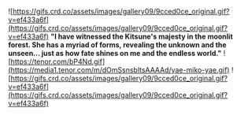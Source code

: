 
![https://gifs.crd.co/assets/images/gallery09/9cced0ce_original.gif?v=ef433a6f](https://gifs.crd.co/assets/images/gallery09/9cced0ce_original.gif?v=ef433a6f)
**"I have witnessed the Kitsune's majesty in the moonlit forest. She has a myriad of forms, revealing the unknown and the unseen... just as how fate shines on me and the endless world."**
![https://tenor.com/bP4Nd.gif](https://media1.tenor.com/m/dOmSsnsbltsAAAAd/yae-miko-yae.gif)
![https://gifs.crd.co/assets/images/gallery09/9cced0ce_original.gif?v=ef433a6f](https://gifs.crd.co/assets/images/gallery09/9cced0ce_original.gif?v=ef433a6f)
